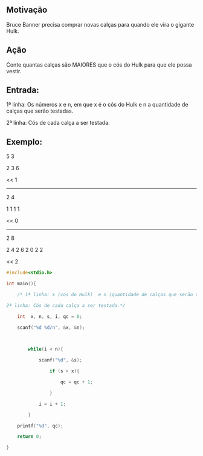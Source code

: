 ## Motivação
Bruce Banner precisa comprar novas calças para quando ele vira o gigante Hulk.

## Ação
Conte quantas calças são MAIORES que o cós do Hulk para que ele possa vestir.

## Entrada:

1ª linha: Os números x  e n, em que x é o cós do Hulk e n a quantidade de calças que serão testadas.

2ª linha: Cós de cada calça a ser testada.

## Exemplo:

>>
5 3

2 3 6

<<
1

---
>>
2 4

1 1 1 1

<<
0

---
>>
2 8

2 4 2 6 2 0 2 2

<<
2
```c
#include<stdio.h>

int main(){

    /* 1ª linha: x (cós do Hulk)  e n (quantidade de calças que serão testadas)

2ª linha: Cós de cada calça a ser testada.*/

    int  x, n, s, i, qc = 0;

    scanf("%d %d/n", &x, &n);

    

        while(i < n){

            scanf("%d", &s);

                if (s > x){

                    qc = qc + 1;

                }

            i = i + 1;

        }

    printf("%d", qc);

    return 0;

}
```
